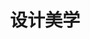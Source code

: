 ---
pageName: examination
title: 设计美学
period: 2018年10月
courseID: "04026"
description: 注意事项：<br />1. 本试卷分为两部分，第一部分为选择题，第二部分为非选择题。<br />2. 应考者必须按试题顺序在答题卡指定位置上作答，答在试卷上无效。<br />3. 涂写部分、画图部分必须使用2B铅笔，书写部分必须使用黑色字迹签字笔。
sections:
  - title: 选择题
    topics: 
      - title: 单项选择题：本大题共 20 小题，每小题 1 分，共 20 分。在每小题列出的备选项中只有一项是最符合题目要求的，请将其选出。
        quetions: 
          - title: 培根注重于应用知识并在1620年出版了
            type: radio
            options:
              - answer: 《新工具》
                isTrue: true
              - answer: 《新图书》
                isTrue: false
              - answer: 《工具》
                isTrue: false
              - answer: 《应用知识》
                isTrue: false
          - title: 第一个经历过工业革命的国家是
            type: radio
            options:
              - answer: 法国
                isTrue: false
              - answer: 英国
                isTrue: true
              - answer: 美国 
                isTrue: false
              - answer: 意大利 
                isTrue: false
          - title: 《红蓝椅子》的设计者是
            type: radio
            options:
              - answer: 郁隆博格
                isTrue: false
              - answer: 汉斯立克
                isTrue: false
              - answer: 里特维德
                isTrue: true
              - answer: 克罗齐
                isTrue: false
          - title: 1930年8月成为包豪斯第三任校长的是
            type: radio
            options:
              - answer: 米斯·凡·德·罗
                isTrue: true
              - answer: 格罗皮乌斯
                isTrue: false
              - answer: 赖特
                isTrue: false
              - answer: 柏拉图
                isTrue: false
          - title: 人性化设计对消费者的关怀上主要体现在
            type: radio
            options:
              - answer: 生理层次和心理层次
                isTrue: true
              - answer: 生理层次和道德层次
                isTrue: false
              - answer: 道德层次和心理层次
                isTrue: false
              - answer: 感觉层次和心理层次
                isTrue: false
          - title: 中国实学最根本的思想方法是
            type: radio
            options:
              - answer: 实事求是没有变
                isTrue: true
              - answer: 物质需求没有变
                isTrue: false
              - answer: 精神需求没有变
                isTrue: false
              - answer: 天人合一没有变
                isTrue: false
          - title: 埃托·索托萨斯设计了著名的
            type: radio
            options:
              - answer: 照相机
                isTrue: false
              - answer: 收音机
                isTrue: false
              - answer: 红色打字机
                isTrue: true
              - answer: 黑色打字机
                isTrue: false
          - title: 以“抽象主义”闻名的是
            type: radio
            options:
              - answer: 伽利略
                isTrue: false
              - answer: 康定斯基
                isTrue: false
              - answer: 毕加索
                isTrue: true
              - answer: 马里内蒂
                isTrue: false
          - title: 提出“未来主义”的是意大利诗人
            type: radio
            options:
              - answer: 马里内蒂
                isTrue: true
              - answer: 威尔德
                isTrue: false
              - answer: 莫德里柯
                isTrue: false
              - answer: 哈迪德
                isTrue: false
          - title: 1915 年英国成立民间设计机构“英国设计与工业协会”简称
            type: radio
            options:
              - answer: BAA
                isTrue: false
              - answer: BCE
                isTrue: false
              - answer: DIA
                isTrue: true
              - answer: DIE
                isTrue: false
          - title: 第一次世界大战前最先进的一座工业建筑是
            type: radio
            options:
              - answer: 法兰期工厂
                isTrue: false
              - answer: 法格期工厂
                isTrue: true
              - answer: 美国工厂
                isTrue: false
              - answer: 艺术工厂
                isTrue: false
          - title: 乌尔姆设计学院第一任校长是
            type: radio
            options:
              - answer: 蒙德里安
                isTrue: false
              - answer: 马克斯·比尔
                isTrue: true
              - answer: 雅克
                isTrue: false
              - answer: 吉奥
                isTrue: false
          - title: 被誉为世界经济、科技、文化的“奥林匹克”盛会是
            type: radio
            options:
              - answer: 奥运会
                isTrue: false
              - answer: 世界博览会
                isTrue: true
              - answer: 世界贸易组织
                isTrue: false
              - answer: 国际贸易
                isTrue: false
          - title: 孟菲斯的灵魂人物是
            type: radio
            options:
              - answer: 穆特修斯
                isTrue: false
              - answer: 罗伯特·凡特
                isTrue: false
              - answer: 罗伯特
                isTrue: false
              - answer: 艾斯林格
                isTrue: true
          - title: 认为美学是研究感觉和感受的科学思想家是
            type: radio
            options:
              - answer: 艾尔·利兹斯基
                isTrue: false
              - answer: 弗兰列克
                isTrue: false
              - answer: 迈耶
                isTrue: false
              - answer: 黑格尔
                isTrue: true
          - title: 第一个采用流线型式样的飞机是 1933 年波音飞机公司设计的
            type: radio
            options:
              - answer: 波音 247 型
                isTrue: true
              - answer: 波音 227 型
                isTrue: false
              - answer: 波音 347 型
                isTrue: false
              - answer: 波音 447 型
                isTrue: false
          - title: 贝耶完成了无装饰线字体系列即
            type: radio
            options:
              - answer: “将来体”
                isTrue: false
              - answer: “大字体”
                isTrue: false
              - answer: “未来体”
                isTrue: true
              - answer: “贝耶体”
                isTrue: false
          - title: 世界公认的杰出解构主义大师是
            type: radio
            options:
              - answer: 格罗皮乌斯
                isTrue: false
              - answer: 弗兰克·盖里
                isTrue: true
              - answer: 特拉格尼
                isTrue: false
              - answer: 让韦尔斯
                isTrue: false
          - title: 能体现美国设计体系以高度商业化为特征的是
            type: radio
            options:
              - answer: 形式主义
                isTrue: false
              - answer: 功能主义
                isTrue: false
              - answer: 现实主义
                isTrue: false
              - answer: 式样主义
                isTrue: true
          - title: 世界上最早成立企业内部的专门设计部门是
            type: radio
            options:
              - answer: “艺术与色彩部”
                isTrue: true
              - answer: “艺术与设计部”
                isTrue: false
              - answer: “美术与色彩部”
                isTrue: false
              - answer: “艺术与形式部”
                isTrue: false
  - title: 非选择题
    topics: 
      - title: 名词解释题：本大题共 5 小题，每小题 4 分，共 20 分。
        quetions: 
          - title: 包豪斯
            type: textarea
            answer: 德语是房屋的意思。现代设计的摇篮。1919 年 4 月“包豪斯”在德国成立，它总结承办了自拉斯金、莫里斯到德国产业同盟以来的优秀设计思想，主张实现审美与使用、功能的新统一。
          - title: 波普设计风格
            type: textarea
            answer: 20 世纪 60 年代最具时代特征的设计风格。它主张艺术反映生活就应当把那些最常见、最流行、最为人熟知的物品搬进画面中来，并用最通俗、最平淡、最为人熟知的方式加以表现。
          - title: 威廉·莫里斯
            type: textarea
            answer: 英国艺术设计家、作家。拉斯金思想的传承人，英国工艺美术运动奠基人；书籍《乌有乡消息》、《乔叟集》（书籍装帧第一书）；设计史上第一次提出整体设计概念。
          - title: 中国固有样式建筑
            type: textarea
            answer: 中国固有样式建筑，是自五四运动以来，伴随着反帝爱国情绪和民族意识普遍高涨的形势下发展起来的建筑形式，主要建于 20 世纪二三十年代。并不是纯粹传统的“宫室式”，而是一种受西方建筑思潮强烈影响而形成的近于折中主义的新形式。
          - title: 精英文化
            type: textarea
            answer: 作为知识分子文化的主要表现形态，是民族传统文化传承、创新和发展的主要体，是经典和正统的解释着和传播者，是民族文化的集中体现。
      - title: 简答题：本大题共 4 小题，每小题 5 分，共 20 分。
        quetions: 
          - title: 简述设计美学的特征。
            type: textarea
            answer: （1）功能性。设计本质上就是设计人类特定的生活方式。（1 分）<br />（2）艺术性。设计活动是一种基于物质功能基础上的艺术创作活动。（1 分）<br />（3）技术性。设计是技术与艺术的结合，现代设计诞生以来，设计师一直努力在设计的艺术与技术之间找一种最佳的平衡。（2 分）<br />（4）商业性。市场经济的商品化原则正在把设计演变成为一种商业性的活动。（1 分）
          - title: 绿色设计通常采用哪些战略来得以实现？
            type: textarea
            answer: 设计中使用对环境友好的材料，在产品的开发设计中，在不影响功能实现的基础上，力求使用最少的材料，降低成本，运输储存节省空间。通过更先进技术的支持来实现绿色设计。用富有创意的设计来简化或减少包装。减少产品在使用过程中的能耗和对资源的占用。通过好的设计延伸产品的技术生命周期和美学生命周期，尽量长地使用产品。在设计初始就必须考虑产品的回收处理和再利用。
          - title: 简述现代主义设计的美学思想及其意义。
            type: textarea
            answer: （1）现代主义设计提倡“少即多”的美学观念，在当时是积极的、有进步意义的。<br />（2）标准化、批量化的生产方式、商品信息激增，都要求设计向着易识别、简洁、抽象化的方向发展。<br />（3）现代主义是建立在机器大生产基础上的，它标志着工业设计时代的真正到来。<br />（4）现代主义设计的两大内核是功能主义和理性主义。<br />（5）现代主义设计理念是民主主义的。其先驱者认为可以通过设计来帮助人民，改善社会生活水平，设计是为大众服务的。具有知识分子的理想主义色彩，又具有强烈的革命性和挑战性。
          - title: 简述当代设计的内容和层次。
            type: textarea
            answer: 一是物质产品设计，技术的进步对物质产品设计的影响是显而易见的。<br />二是非物质的数字产品设计，就是在人类社会进入信息时代后才出现的一种全新概念，正成为当代社会的支柱产业，它真正体现了一种科技与艺术的完美统一。<br />三是产品环境设计，就是塑造产品的身份和体现其价值的东西。
      - title: 案例分析题：本大题共 2 小题，每小题 8 分，共 16 分。
        quetions: 
          - title: 试分析“水晶宫”的设计特性。
            type: textarea
            answer: 由约瑟夫·帕克斯顿设计，“水晶宫”这一建筑激发了人们的想象力，它采用金属和玻璃的材质，使用工业化的构造方法，这种方法也一直影响到今天，所以说“水晶宫”在人类的建筑史上开创了一个新时代，它采取装配温室的方法，用玻璃和钢铁建成庞大的外壳。
          - title: 试分析如何从中同制造到中国创造，并举例说明。
            type: textarea
            answer: 从“中国制造”到“中国创造”的对策<br />（1）自主创新。一是原始创新，即原创性的科学发现和技术发明；二是集成创新，使各种相关技术有机融合；三是消化吸收、再创新，在引进国外先进技术的基础上消化吸收进而创新。<br />（2）优化产品结构，提升产品的附加值。<br />（3）创造品牌。品牌是一个企业经济实力和市场信誉的重要标志，未来的竞争是品牌的竞争。<br />总之，“中国制造”的崛起是世界经济崛起的一部分，不仅让中国经济腾飞，也推动了世界经济的增长，成绩有目共睹。从“中国制造”走向“中国创造”符合我国建设创新型国家的方针政策，也是时代发展的 必然选择。<br />如：海尔集团创新案例，有准确的品牌定位、准确的市场定位、海尔在自主品牌、自主研发的道路上迈出了可喜的一步，实现了从设计产品到设计市场战略的转变。
      - title: 论述题：本大题共 2 小题，每小题 12 分，共 24 分。
        quetions: 
          - title: 试述英国工艺美术运动的意义与局限性、主要特征。
            type: textarea
            answer: 意义：<br />1888年英国一批艺术家与技师组成了英国工艺美术展览协会，定期举办国际性展览会，并出版了《艺术工作室》杂志。拉斯金—莫里斯的工艺美术思想广泛传播并影响欧美各国。而其影响最大的领域是家具和室内装饰。<br />局限性：<br />由于工业革命初期人们对工业化的意识认识不足，加上当时英国盛行浪漫主义的文化思潮，英国工艺美术的代表人物始终站在工业生产的对立面，进入20世纪，英国工艺美术转向形式主义的美术装潢，追求表面效果，结果使英国的设计革命未能顺利发展，反而落后于其他工业革命稍迟的国家。<br />主要特征：<br />强调手工艺，明确反对机械化生产；在装饰上反对矫揉造作的维多利亚风格和其他各种古典、传统复兴风格；提倡哥特风格和其他中世纪风格，讲究简单、朴实无华、良好的功能；主张设计的诚实、诚恳，反对设计上华而不实的趋向；在装饰上还推崇自然主义，东方装饰和东方艺术特点。
          - title: 试述当代设计的美学特征。
            type: textarea
            answer: （1）维护人类精神生态平衡的设计美学观，设计必须把重建人类精神生态平衡作为基本原则，在设计中继承和发扬优秀的传统文化，向消费者传达正确的价值观和健康的人生观。<br />（2）绿色为最低要求设计美学观，绿色设计的目标是把产品设计成为整个自然生态链中不可分割的一环，整合到整个生态环境的物质和能力的合理循环中，希望通过绿色设计建立并保持一个健康和谐的地球生态环境，保障人类社会健康、可持续地向前发展。<br />（3）有机系统设计美学观，整个世界，任何事物，或大或小，或物质或精神，无不以系统的方式存在，是一个有机的统一体。<br />（4）模糊性设计美学观，进入非物质社会以后，传统思维中静态的两极对立正在消失，对立双方的诸因素之间不断地互联、互动、互渗，使工业设计中技术艺术、功能与形式、设计者、产品与消费者之间的关系和身份模糊化。
---
